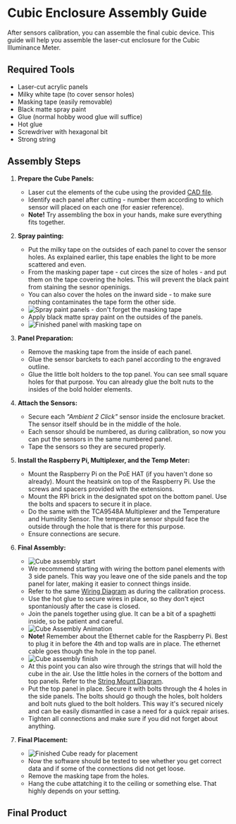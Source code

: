 # Cubic Enclosure Assembly Guide

After sensors calibration, you can assemble the final cubic device. This guide will help you assemble the laser-cut enclosure for the Cubic Illuminance Meter.

## Required Tools
- Laser-cut acrylic panels
- Milky white tape (to cover sensor holes)
- Masking tape (easily removable)
- Black matte spray paint
- Glue (normal hobby wood glue will suffice)
- Hot glue
- Screwdriver with hexagonal bit
- Strong string

## Assembly Steps
1. **Prepare the Cube Panels:**
	- Laser cut the elements of the cube using the provided [CAD file](../src/hardware/Cube_Box_Enclosure.dwg).
	- Identify each panel after cutting - number them according to which sensor will placed on each one (for easier reference).
	- **Note!** Try assembling the box in your hands, make sure everything fits together.

2. **Spray painting:**
	- Put the milky tape on the outsides of each panel to cover the sensor holes. As explained earlier, this tape enables the light to be more scattered and even.
	- From the masking paper tape - cut circes the size of holes - and put them on the tape covering the holes. This will prevent the black paint from staining the sesnor openinigs.
	- You can also cover the holes on the inward side - to make sure nothing contaminates the tape form the other side.
	- ![Spray paint panels - don't forget the masking tape](Images/Cube_FinalAssembly_00.png)
	- Apply black matte spray paint on the outsides of the panels.
	- ![Finished panel with masking tape on](Images/Cube_FinalAssembly_01.png)

3. **Panel Preparation:**
	- Remove the masking tape from the inside of each panel.
	- Glue the sensor barckets to each panel according to the engraved outline.
	- Glue the little bolt holders to the top panel. You can see small square holes for that purpose. You can already glue the bolt nuts to the insides of the bold holder elements. 

4. **Attach the Sensors:**
	- Secure each _"Ambient 2 Click"_ sensor inside the enclosure bracket. The sensor itself should be in the middle of the hole.
	- Each sensor should be numbered, as during calibration, so now you can put the sensors in the same numbered panel.
	- Tape the sensors so they are secured properly.

5. **Install the Raspberry Pi, Multiplexer, and the Temp Meter:**
	- Mount the Raspberry Pi on the PoE HAT (if you haven't done so already). Mount the heatsink on top of the Raspberry Pi. Use the screws and spacers provided with the extensions.
	- Mount the RPi brick in the designated spot on the bottom panel. Use the bolts and spacers to secure it in place.
	- Do the same with the TCA9548A Multiplexer and the Temperature and Humidity Sensor. The temperature sensor shpuld face the outside through the hole that is there for this purpose.
	- Ensure connections are secure.

6. **Final Assembly:**
	- ![Cube assembly start](Images/Cube_FinalAssembly_02.png)
	- We recommend starting with wiring the bottom panel elements with 3 side panels. This way you leave one of the side panels and the top panel for later, making it easier to connect things inside.
	- Refer to the same [Wiring Diagram](Images/Wiring_Diagram.png) as during the calibration process.
	- Use the hot glue to secure wires in place, so they don't eject spontaniously after the case is closed.
	- Join the panels together using glue. It can be a bit of a spaghetti inside, so be patient and careful.
	- ![Cube Assembly Animation](Images/Cube_FinalAssembly_03_gif.gif)
	- **Note!** Remember about the Ethernet cable for the Raspberry Pi. Best to plug it in before the 4th and top walls are in place. The ethernet cable goes though the hole in the top panel.
	- ![Cube assembly finish](Images/Cube_FinalAssembly_03.png)
	- At this point you can also wire through the strings that will hold the cube in the air. Use the little holes in the corners of the bottom and top panels. Refer to the [String Mount Diagram](Images/Cube_FinalAssembly_05.png).
	- Put the top panel in place. Secure it with bolts through the 4 holes in the side panels. The bolts should go though the holes, bolt holders and bolt nuts glued to the bolt holders. This way it's secured nicely and can be easily dismantled in case a need for a quick repair arises.
	- Tighten all connections and make sure if you did not forget about anything.
7. **Final Placement:**
	- ![Finished Cube ready for placement](Images/Cube_FinalAssembly_04.png)
	- Now the software should be tested to see whether you get correct data and if some of the connections did not get loose.
	- Remove the masking tape from the holes.
	- Hang the cube attatching it to the ceiling or something else. That highly depends on your setting.

## Final Product

